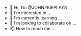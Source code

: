 - 👋 Hi, I’m @JOHNZKIEPLAYS
- 👀 I’m interested in ...
- 🌱 I’m currently learning ...
- 💞️ I’m looking to collaborate on ...
- 📫 How to reach me ...

<!---
JOHNZKIEPLAYS/JOHNZKIEPLAYS is a ✨ special ✨ repository because its `README.md` (this file) appears on your GitHub profile.
You can click the Preview link to take a look at your changes.
--->
